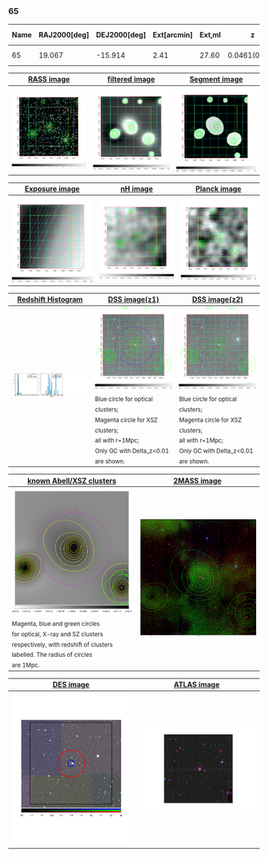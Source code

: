 <div STYLE="page-break-after: always;"></div>

### 65

|Name|RAJ2000[deg]|DEJ2000[deg] |Ext[arcmin]| Ext,ml | z | z_src| C|GC(XSZ,Delta_z<0.01)| GC(OPT,Delta_z<0.01)|GC| R_sig[arcmin] | R500[arcmin] | R500[Mpc]| CRsig[c/s] | CR500[c/s] |L500[1E44 erg/s]|F500[1E-12 erg/s/cm^2]| M500[1E14 Msun]|Tx[keV]|Cnt_sig|Beta|Rc[arcmin]|Comment|Alias|
|---|---|---|---|---|---|------|---|--------|---------|----------|---|---|---|---|---|---|---|---|---|---|---|---|---|---|
|65| 19.067| -15.914| 2.41| 27.60| 0.0461(0.005)| z1, z_xsz| B| MCXC| N| MCXC, N| 30.700| 11.726| 0.637| 0.194(0.082)| 0.176(0.074)| 0.159(0.062)| 3.184(1.246)| 0.77(0.15)| 1.85(0.23)| 100.2| 0.725(-0.081+0.119)| 4.404(-0.982+1.218)| -| k284|

|[RASS image](../image/65/65_img.pdf)|[filtered image](../image/65/65_fil.pdf)|[Segment image](../image/65/65_seg.pdf)|
|-------------------|--------------------|-------------------|
| <img src="../image/65/65_img.png" width="300">  | <img src="../image/65/65_fil.png" width="300">   | <img src="../image/65/65_seg.png" width="300">  |

|[Exposure image](../image/65/65_mex.pdf)| [nH image](../image/65/65_nh.pdf)| [Planck image](../image/65/65_p.pdf)|
|-------------------|--------------------|-------------------|
|<img src="../image/65/65_mex.png" width="300">   | <img src="../image/65/65_nh.png" width="300">    | <img src="../image/65/65_p.png" width="300"> |

|[Redshift Histogram](../image/65/65_zg.pdf) | [DSS image(z1)](../image/65/65_dss_z1.pdf)      |  [DSS image(z2)](../image/65/65_dss_z2.pdf)    |
|-------------------|--------------------|-------------------|
|<img src="../image/65/65_zg.png" width="300"> |<img src="../image/65/65_dss_z1.png" width="300"> <sub><br>Blue circle for optical clusters; <br>Magenta circle for XSZ clusters; <br>all with r=1Mpc; <br>Only GC with Delta_z<0.01 are shown. </sub>| <img src="../image/65/65_dss_z2.png" width="300"><sub><br>Blue circle for optical clusters; <br>Magenta circle for XSZ clusters; <br>all with r=1Mpc; <br>Only GC with Delta_z<0.01 are shown. </sub> |

|[known Abell/XSZ clusters](../image/65/65_gc.pdf) | [2MASS image](../image/65/65_2mass.pdf)      |
|-------------------|-------------------|
|<img src=../image/65/65_gc.png width="300"> <br><sub>Magenta, blue and green circles <br>for optical, X-ray and SZ clusters <br>respectively, with redshift of clusters <br>labelled. The radius of circles <br>are 1Mpc.</sub>|<img src="../image/65/65_2mass.png" width="300">  |

|[DES image](../image/65/65_des.pdf)   |[ATLAS image](../image/65/65_s.pdf)        |
|-------------------|-------------------|
| <img src="../image/65/65_des.pdf" width="300">  | <img src="../image/65/65_s.pdf" width="300">  |
